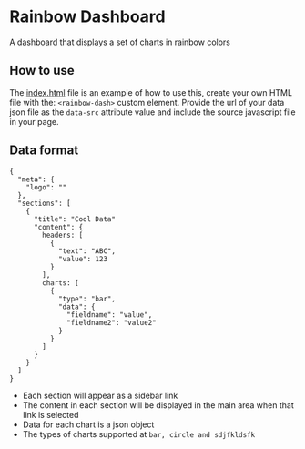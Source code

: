 # Rainbow Dashboard

A dashboard that displays a set of charts in rainbow colors

<!-- pic -->

## How to use

The <a href="index.html">index.html</a> file is an example of how to use this, create your own HTML file with the: ```<rainbow-dash>``` custom element. Provide the url of your data json file as the ```data-src``` attribute value and include the source javascript file in your page. 

## Data format

```
{
  "meta": {
    "logo": ""
  },
  "sections": [
    {
      "title": "Cool Data"
      "content": { 
        headers: [
          {
            "text": "ABC",
            "value": 123
          }
        ],
        charts: [
          {
            "type": "bar",
            "data": {
              "fieldname": "value", 
              "fieldname2": "value2" 
            }
          }
        ]
      }
    }
  ]
}
```

- Each section will appear as a sidebar link
- The content in each section will be displayed in the main area when that link is selected
- Data for each chart is a json object
- The types of charts supported at ```bar, circle and sdjfkldsfk```